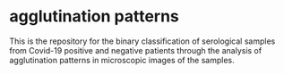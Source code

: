 # agglutination patterns
This is the repository for the binary classification of serological samples from Covid-19 positive and negative patients through the analysis of agglutination patterns in microscopic images of the samples.
